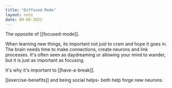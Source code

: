 ```yaml
---
title: "Diffused Mode"
layout: note
date: 09-08-2022
---
```


The opposite of [[focused-mode]].

When learning new things, its important not just to cram and hope it goes in. The brain needs time to make connections, create neurons and link processes. It's often seen as daydreaming or allowing your mind to wander, but it is just as important as focusing.

It's why it's important to [[have-a-break]].

[[exercise-benefits]] and being social helps- both help forge new neurons.
